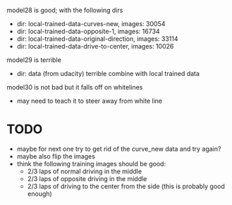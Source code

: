 model28 is good; with the following dirs
- dir: local-trained-data-curves-new, images: 30054
- dir: local-trained-data-opposite-1, images: 16734
- dir: local-trained-data-original-direction, images: 33114
- dir: local-trained-data-drive-to-center, images: 10026


model29 is terrible
- dir: data (from udacity) terrible combine with local trained data


model30 is not bad but it falls off on whitelines
- may need to teach it to steer away from white line

# TODO
- maybe for next one try to get rid of the curve_new data and try again?
- maybe also flip the images
- think the following training images should be good:
  - 2/3 laps of normal driving in the middle
  - 2/3 laps of opposite driving in the middle
  - 2/3 laps of driving to the center from the side (this is probably good enough)
